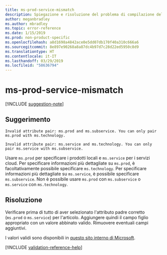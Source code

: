 ```yaml
---
title: ms-prod-service-mismatch
description: Spiegazione e risoluzione del problema di compilazione della documentazione ms-prod-service-mismatch
author: meganbradley
ms.author: mbradley
ms.topic: error-reference
ms.date: 1/15/2019
ms.prod: non-product-specific
ms.openlocfilehash: a8d1698a4842ace0e5dd07db170f40a310c666a6
ms.sourcegitcommit: 8e897e90268a8a87dc4b97d7c28d22ed5950c8d9
ms.translationtype: HT
ms.contentlocale: it-IT
ms.lasthandoff: 03/29/2019
ms.locfileid: "58636794"
---
```

# <a name="ms-prod-service-mismatch"></a>ms-prod-service-mismatch

[!INCLUDE [suggestion-note](includes/suggestion-note.md)]

## <a name="suggestion"></a>Suggerimento

`Invalid attribute pair: ms.prod and ms.subservice. You can only pair ms.prod with ms.technology.`

`Invalid attribute pair: ms.service and ms.technology. You can only pair ms.service with ms.subservice.`

Usare `ms.prod` per specificare i prodotti locali e `ms.service` per i servizi cloud. Per specificare informazioni più dettagliate su `ms.prod`, è facoltativamente possibile specificare `ms.technology`. Per specificare informazioni più dettagliate su `ms.service`, è possibile specificare `ms.subservice`. Non è possibile usare `ms.prod` con `ms.subservice` o `ms.service` con `ms.technology`.

## <a name="resolution"></a>Risoluzione

Verificare prima di tutto di aver selezionato l'attributo padre corretto (`ms.prod` o `ms.service`) per l'articolo. Aggiungere quindi il campo figlio appropriato con un valore abbinato valido. Rimuovere eventuali campi aggiuntivi.

I valori validi sono disponibili in [questo sito interno di Microsoft](https://docsmetadatatool.azurewebsites.net/allowlists).

<!--make sure to add this file to your includes folder and verify the path-->
[!INCLUDE [validation-reference-help](includes/validation-reference-help.md)]
